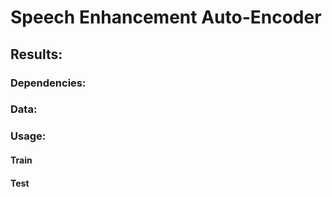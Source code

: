 # Speech Enhancement Auto-Encoder

## Results:

### Dependencies:

### Data:

### Usage:

#### Train

#### Test
